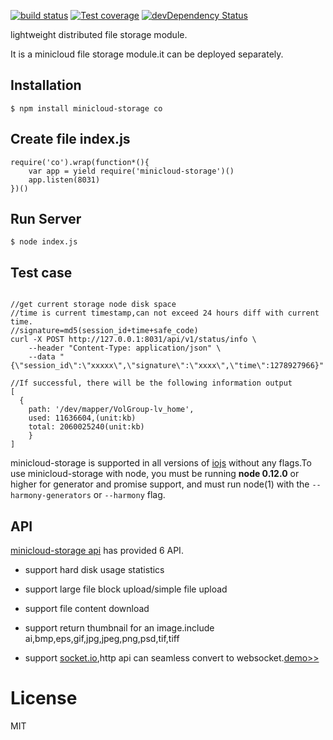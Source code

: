 
  [![build status][travis-image]][travis-url]
  [![Test coverage][coveralls-image]][coveralls-url]
  [![devDependency Status](https://david-dm.org/atom/electron/dev-status.svg)](https://david-dm.org/minicloud/minicloud-storage#info=devDependencies)
  

  lightweight distributed file storage module.

  It is a minicloud file storage module.it can be deployed separately.

## Installation

```
$ npm install minicloud-storage co

```

## Create file index.js
```
require('co').wrap(function*(){
	var app = yield require('minicloud-storage')()
	app.listen(8031)
})()

```
## Run Server
```
$ node index.js 
```
## Test case
```

//get current storage node disk space
//time is current timestamp,can not exceed 24 hours diff with current time.
//signature=md5(session_id+time+safe_code)
curl -X POST http://127.0.0.1:8031/api/v1/status/info \
    --header "Content-Type: application/json" \
    --data "{\"session_id\":\"xxxxx\",\"signature\":\"xxxx\",\"time\":1278927966}" 

//If successful, there will be the following information output
[
  {
    path: '/dev/mapper/VolGroup-lv_home',
    used: 11636604,(unit:kb)
    total: 2060025240(unit:kb) 
	}
]
```
minicloud-storage is supported in all versions of [iojs](https://iojs.org) without any flags.To use minicloud-storage with node, you must be running __node 0.12.0__ or higher for generator and promise support, and must run node(1)
  with the `--harmony-generators` or `--harmony` flag.

## API

[minicloud-storage api](https://minicloud.readme.io/docs) has provided 6 API.

- support hard disk usage statistics

- support large file block upload/simple file upload

- support file content download

- support return thumbnail for an image.include ai,bmp,eps,gif,jpg,jpeg,png,psd,tif,tiff

- support [socket.io](https://socket.io),http api can seamless convert to websocket.[demo>>](https://minicloud.readme.io/docs/how-to-use-websocket)

# License

  MIT

  
[travis-image]: https://img.shields.io/travis/minicloud/minicloud-storage/master.svg?style=flat-square
[travis-url]: https://travis-ci.org/minicloud/minicloud-storage 
[coveralls-image]: https://img.shields.io/coveralls/minicloud/minicloud-storage/master.svg?style=flat-square
[coveralls-url]: https://coveralls.io/r/minicloud/minicloud-storage?branch=master